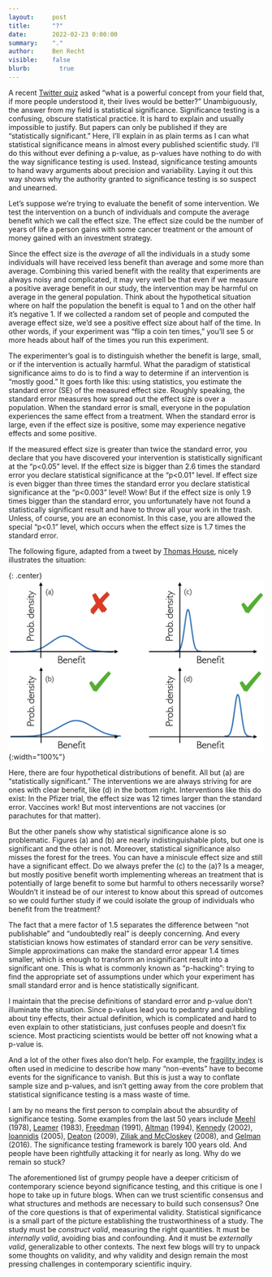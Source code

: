 ```yaml
---
layout:     post
title:      "?"
date:       2022-02-23 0:00:00
summary:    "."
author:     Ben Recht
visible:    false
blurb: 		  true
---
```


A recent [Twitter quiz](https://twitter.com/emollick/status/1493428796539772937) asked “what is a powerful concept from your field that, if more people understood it, their lives would be better?” Unambiguously, the answer from my field is statistical significance. Significance testing is a confusing, obscure statistical practice. It is hard to explain and usually impossible to justify. But papers can only be published if they are “statistically significant.” Here, I’ll explain in as plain terms as I can what statistical significance means in almost every published scientific study. I’ll do this without ever defining a p-value, as p-values have nothing to do with the way significance testing is used. Instead, significance testing amounts to hand wavy arguments about precision and variability. Laying it out this way shows why the authority granted to significance testing is so suspect and unearned.

Let’s suppose we’re trying to evaluate the benefit of some intervention. We test the intervention on a bunch of individuals and compute the average benefit which we call the effect size. The effect size could be the number of years of life a person gains with some cancer treatment or the amount of money gained with an investment strategy.

Since the effect size is the _average_ of all the individuals in a study some individuals will have received less benefit than average and some more than average. Combining this varied benefit with the reality that experiments are always noisy and complicated, it may very well be that even if we measure a positive average benefit in our study, the intervention may be harmful on average in the general population. Think about the hypothetical situation where on half the population the benefit is equal to 1 and on the other half it’s negative 1. If we collected a random set of people and computed the average effect size, we’d see a positive effect size about half of the time. In other words, if your experiment was “flip a coin ten times,” you’ll see 5 or more heads about half of the times you run this experiment.

The experimenter’s goal is to distinguish whether the benefit is large, small, or if the intervention is actually harmful. What the paradigm of statistical significance aims to do is to find a way to determine if an intervention is “mostly good.” It goes forth like this: using statistics, you estimate the standard error (SE) of the measured effect size. Roughly speaking, the standard error measures how spread out the effect size is over a population. When the standard error is small, everyone in the population experiences the same effect from a treatment. When the standard error is large, even if the effect size is positive, some may experience negative effects and some positive.

If the measured effect size is greater than twice the standard error, you declare that you have discovered your intervention is statistically significant at the “p<0.05” level. If the effect size is bigger than 2.6 times the standard error you declare statistical significance at the “p<0.01” level. If effect size is even bigger than three times the standard error you declare statistical significance at the “p<0.003” level! Wow! But if the effect size is only 1.9 times bigger than the standard error, you unfortunately have not found a statistically significant result and have to throw all your work in the trash. Unless, of course, you are an economist. In this case, you are allowed the special “p<0.1” level, which occurs when the effect size is 1.7 times the standard error.

The following figure, adapted from a tweet by [Thomas House](https://twitter.com/TAH_Sci/status/1490701257769734145), nicely illustrates the situation:

{: .center}
![Only one of these droids is signficant](/assets/significant.png){:width="100%"}

Here, there are four hypothetical distributions of benefit. All but (a) are “statistically significant.” The interventions we are always striving for are ones with clear benefit, like (d) in the bottom right. Interventions like this do exist: In the Pfizer trial, the effect size was 12 times larger than the standard error. Vaccines work! But most interventions are not vaccines (or parachutes for that matter).

But the other panels show why statistical significance alone is so problematic. Figures (a) and (b) are nearly indistinguishable plots, but one is significant and the other is not. Moreover, statistical significance also misses the forest for the trees. You can have a miniscule effect size and still have a significant effect. Do we always prefer the (c) to the (a)? Is a meager, but mostly positive benefit worth implementing whereas an treatment that is potentially of large benefit to some but harmful to others necessarily worse? Wouldn’t it instead be of our interest to know about this spread of outcomes so we could further study if we could isolate the group of individuals who benefit from the treatment?

The fact that a mere factor of 1.5 separates the difference between “not publishable” and “undoubtedly real” is deeply concerning. And every statistician knows how estimates of standard error can be _very_ sensitive. Simple approximations can make the standard error appear 1.4 times smaller, which is enough to transform an insignificant result into a significant one. This is what is commonly known as “p-hacking”: trying to find the appropriate set of assumptions under which your experiment has small standard error and is hence statistically significant.

I maintain that the precise definitions of standard error and p-value don’t illuminate the situation. Since p-values lead you to pedantry and quibbling about tiny effects, their actual definition, which is complicated and hard to even explain to other statisticians, just confuses people and doesn’t fix science. Most practicing scientists would be better off not knowing what a p-value is.

And a lot of the other fixes also don’t help. For example, the [fragility index](https://clincalc.com/Stats/FragilityIndex.aspx) is often used in medicine to describe how many “non-events” have to become events for the significance to vanish. But this is just a way to conflate sample size and p-values, and isn’t getting away from the core problem that statistical significance testing is a mass waste of time.

I am by no means the first person to complain about the absurdity of significance testing. Some examples from the last 50 years include [Meehl](https://citeseerx.ist.psu.edu/viewdoc/download?doi=10.1.1.200.7648&rep=rep1&type=pdf) (1978), [Leamer](https://www.jstor.org/stable/1803924) (1983), [Freedman](https://www.jstor.org/stable/270939) (1991), [Altman](https://www.bmj.com/content/308/6924/283) (1994), [Kennedy](http://www.principlesofeconometrics.com/poe5/writing/kennedy.pdf) (2002), [Ioannidis](https://journals.plos.org/plosmedicine/article?id=10.1371/journal.pmed.0020124) (2005), [Deaton](https://www.princeton.edu/~deaton/downloads/Instruments_of_Development.pdf) (2009), [Ziliak and McCloskey](https://www.press.umich.edu/186351/cult_of_statistical_significance) (2008), and [Gelman](https://stat.columbia.edu/~gelman/research/published/asa_pvalues.pdf) (2016). The significance testing framework is barely 100 years old. And people have been rightfully attacking it for nearly as long. Why do we remain so stuck?

The aforementioned list of grumpy people have a deeper criticism of contemporary science beyond significance testing, and this critique is one I hope to take up in future blogs. When can we trust scientific consensus and what structures and methods are necessary to build such consensus? One of the core questions is that of experimental validity. Statistical significance is a small part of the picture establishing the trustworthiness of a study. The study must be _construct valid_, measuring the right quantities. It must be _internally valid_, avoiding bias and confounding. And it must be _externally valid_, generalizable to other contexts. The next few blogs will try to unpack some thoughts on validity, and why validity and design remain the most pressing challenges in contemporary scientific inquiry.
